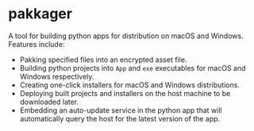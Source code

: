 # pakkager

A tool for building python apps for distribution on macOS and Windows. Features include:

- Pakking specified files into an encrypted asset file.
- Building python projects into `App` and `exe` executables for macOS and Windows respectively.
- Creating one-click installers for macOS and Windows distributions.
- Deploying built projects and installers on the host machine to be downloaded later.
- Embedding an auto-update service in the python app that will automatically query the host for the latest version of the app.



